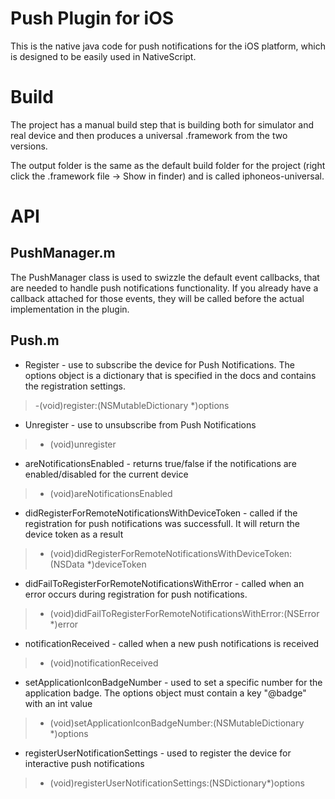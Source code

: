 # Push Plugin for iOS

This is the native java code for push notifications for the iOS platform, which is designed to be easily used in NativeScript.

# Build

The project has a manual build step that is building both for simulator and real device and then produces a universal .framework from the two versions.

The output folder is the same as the default build folder for the project (right click the .framework file -> Show in finder) and is called iphoneos-universal.

# API

## PushManager.m

The PushManager class is used to swizzle the default event callbacks, that are needed to handle push notifications functionality. If you already have a callback attached for those events, they will be called before the actual implementation in the plugin. 

## Push.m

- Register - use to subscribe the device for Push Notifications. The options object is a dictionary that is specified in the docs and contains the registration settings.

> -(void)register:(NSMutableDictionary *)options

- Unregister - use to unsubscribe from Push Notifications

> - (void)unregister
 
- areNotificationsEnabled - returns true/false if the notifications are enabled/disabled for the current device

> - (void)areNotificationsEnabled

- didRegisterForRemoteNotificationsWithDeviceToken - called if the registration for push notifications was successfull. It will return the device token as a result

> - (void)didRegisterForRemoteNotificationsWithDeviceToken:(NSData *)deviceToken

- didFailToRegisterForRemoteNotificationsWithError - called when an error occurs during registration for push notifications.

> - (void)didFailToRegisterForRemoteNotificationsWithError:(NSError *)error

- notificationReceived - called when a new push notifications is received

> - (void)notificationReceived

- setApplicationIconBadgeNumber - used to set a specific number for the application badge. The options object must contain a key "@badge" with an int value

> - (void)setApplicationIconBadgeNumber:(NSMutableDictionary *)options

- registerUserNotificationSettings - used to register the device for interactive push notifications

> - (void)registerUserNotificationSettings:(NSDictionary*)options

